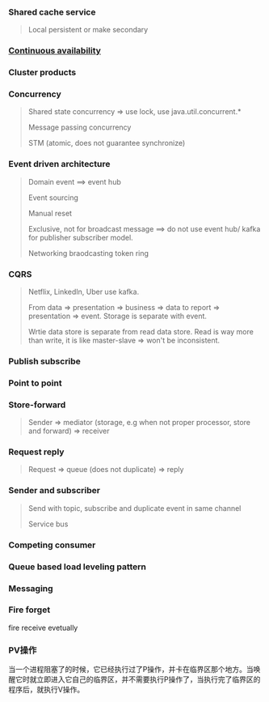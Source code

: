 ### Shared cache service
> Local persistent or make secondary

### [Continuous availability](https://en.wikipedia.org/wiki/Continuous_availability)

### Cluster products

### Concurrency
> Shared state concurrency => use lock, use java.util.concurrent.*
> 
> Message passing concurrency
>
> STM (atomic, does not guarantee synchronize)

### Event driven architecture
> Domain event ==> event hub
>
> Event sourcing
>
> Manual reset
>
> Exclusive, not for broadcast message ==> do not use event hub/ kafka for publisher subscriber model.
>
> Networking braodcasting token ring

### CQRS
> Netflix, LinkedIn, Uber use kafka.
>
> From data => presentation => business => data to report => presentation => event. Storage is separate with event.
>
> Wrtie data store is separate from read data store. Read is way more than write, it is like master-slave => won't be inconsistent.

### Publish subscribe

### Point to point

### Store-forward
> Sender => mediator (storage, e.g when not proper processor, store and forward) => receiver

### Request reply
> Request => queue (does not duplicate) => reply

### Sender and subscriber
> Send with topic, subscribe and duplicate event in same channel
>
> Service bus

### Competing consumer

### Queue based load leveling pattern

### Messaging

### Fire forget
fire receive evetually

### PV操作
当一个进程阻塞了的时候，它已经执行过了P操作，并卡在临界区那个地方。当唤醒它时就立即进入它自己的临界区，并不需要执行P操作了，当执行完了临界区的程序后，就执行V操作。